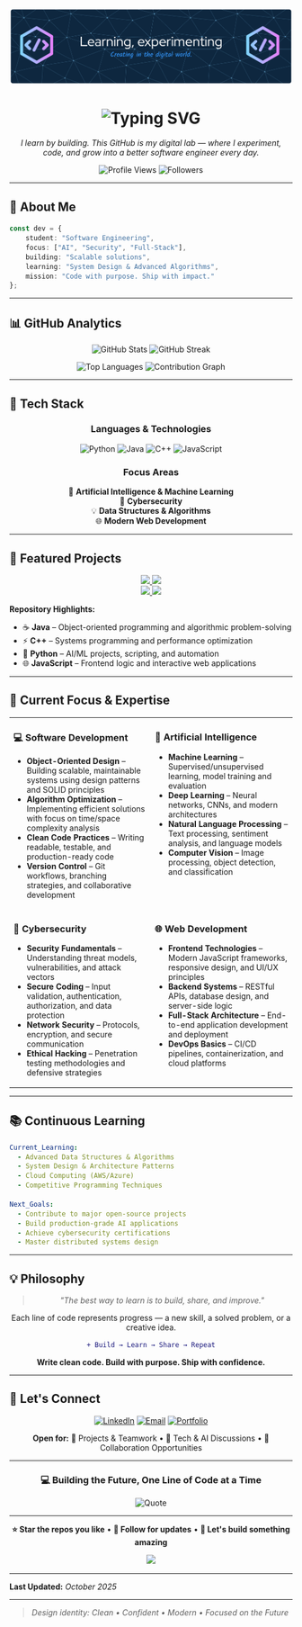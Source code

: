 <!-- 🌌 GitHub Profile Banner -->
<p align="center">
  <img src="https://github.com/mohamedalrashadi/mohamedalrashadi/blob/main/github-header-banner.png" alt="Header" />
</p>

<h1 align="center">
  <img src="https://readme-typing-svg.herokuapp.com?font=Fira+Code&weight=600&size=28&pause=1000&color=58A6FF&center=true&vCenter=true&width=600&lines=Hi+%F0%9F%91%8B+I'm+Mohammed+Al+Rashadi;Software+Engineering+Student;AI+%7C+Security+%7C+Full+Stack+Dev;Building+the+Future+with+Code" alt="Typing SVG" />
</h1>

<p align="center">
  <em>I learn by building. This GitHub is my digital lab — where I experiment, code, and grow into a better software engineer every day.</em>
</p>

<p align="center">
  <img src="https://komarev.com/ghpvc/?username=mohamedalrashadi&label=Profile%20Views&color=0891b2&style=flat" alt="Profile Views" />
  <img src="https://img.shields.io/github/followers/mohamedalrashadi?label=Followers&style=flat&color=0891b2" alt="Followers" />
</p>

---

## 🎯 **About Me**

```typescript
const dev = {
    student: "Software Engineering",
    focus: ["AI", "Security", "Full-Stack"],
    building: "Scalable solutions",
    learning: "System Design & Advanced Algorithms",
    mission: "Code with purpose. Ship with impact."
};
```

---

## 📊 **GitHub Analytics**

<p align="center">
  <img width="49%" src="https://github-readme-stats.vercel.app/api?username=mohamedalrashadi&show_icons=true&theme=github_dark&hide_border=true&bg_color=0D1117&title_color=58A6FF&icon_color=1F6FEB&text_color=C9D1D9&ring_color=58A6FF&count_private=true&include_all_commits=true&cache_seconds=1800" alt="GitHub Stats" />
  <img width="49%" src="https://streak-stats.demolab.com/?user=mohamedalrashadi&theme=github-dark-blue&hide_border=true&background=0D1117&ring=58A6FF&fire=FF6B6B&currStreakLabel=58A6FF&sideLabels=C9D1D9&dates=8B949E" alt="GitHub Streak" />
</p>

<p align="center">
  <img width="49%" src="https://github-readme-stats.vercel.app/api/top-langs/?username=mohamedalrashadi&layout=compact&theme=github_dark&hide_border=true&bg_color=0D1117&title_color=58A6FF&text_color=C9D1D9&langs_count=6&hide=html,css&cache_seconds=1800" alt="Top Languages" />
  <img width="49%" src="https://github-readme-activity-graph.vercel.app/graph?username=mohamedalrashadi&theme=github-compact&hide_border=true&bg_color=0D1117&color=58A6FF&line=1F6FEB&point=58A6FF&area=true&area_color=1F6FEB&height=180" alt="Contribution Graph" />
</p>

<!-- Force refresh: Add ?v=TIMESTAMP to images when you want immediate update -->
<!-- Example: Add &v=20241012 to any stat URL above -->

---

## 🚀 **Tech Stack**

<div align="center">

### Languages & Technologies

![Python](https://img.shields.io/badge/Python-3776AB?style=for-the-badge&logo=python&logoColor=white)
![Java](https://img.shields.io/badge/Java-ED8B00?style=for-the-badge&logo=openjdk&logoColor=white)
![C++](https://img.shields.io/badge/C++-00599C?style=for-the-badge&logo=cplusplus&logoColor=white)
![JavaScript](https://img.shields.io/badge/JavaScript-F7DF1E?style=for-the-badge&logo=javascript&logoColor=black)

### Focus Areas

🤖 **Artificial Intelligence & Machine Learning**  
🔐 **Cybersecurity**  
💡 **Data Structures & Algorithms**  
🌐 **Modern Web Development**

</div>

---

## 📂 **Featured Projects**

<div align="center">
  <a href="https://github.com/mohamedalrashadi/Java">
    <img width="49%" src="https://github-readme-stats.vercel.app/api/pin/?username=mohamedalrashadi&repo=Java&theme=github_dark&hide_border=true&bg_color=0D1117&title_color=58A6FF&icon_color=1F6FEB&text_color=C9D1D9&description_lines_count=2" />
  </a>
  <a href="https://github.com/mohamedalrashadi/Cpp">
    <img width="49%" src="https://github-readme-stats.vercel.app/api/pin/?username=mohamedalrashadi&repo=Cpp&theme=github_dark&hide_border=true&bg_color=0D1117&title_color=58A6FF&icon_color=1F6FEB&text_color=C9D1D9&description_lines_count=2" />
  </a>
</div>

<div align="center">
  <a href="https://github.com/mohamedalrashadi/Python">
    <img width="49%" src="https://github-readme-stats.vercel.app/api/pin/?username=mohamedalrashadi&repo=Python&theme=github_dark&hide_border=true&bg_color=0D1117&title_color=58A6FF&icon_color=1F6FEB&text_color=C9D1D9&description_lines_count=2" />
  </a>
  <a href="https://github.com/mohamedalrashadi/Javascript">
    <img width="49%" src="https://github-readme-stats.vercel.app/api/pin/?username=mohamedalrashadi&repo=Javascript&theme=github_dark&hide_border=true&bg_color=0D1117&title_color=58A6FF&icon_color=1F6FEB&text_color=C9D1D9&description_lines_count=2" />
  </a>
</div>

**Repository Highlights:**
- ☕ **Java** – Object-oriented programming and algorithmic problem-solving
- ⚡ **C++** – Systems programming and performance optimization
- 🐍 **Python** – AI/ML projects, scripting, and automation
- 🌐 **JavaScript** – Frontend logic and interactive web applications

---

## 🎯 **Current Focus & Expertise**

<table>
<tr>
<td width="50%" valign="top">

### 💻 **Software Development**
- **Object-Oriented Design** – Building scalable, maintainable systems using design patterns and SOLID principles
- **Algorithm Optimization** – Implementing efficient solutions with focus on time/space complexity analysis
- **Clean Code Practices** – Writing readable, testable, and production-ready code
- **Version Control** – Git workflows, branching strategies, and collaborative development

</td>
<td width="50%" valign="top">

### 🤖 **Artificial Intelligence**
- **Machine Learning** – Supervised/unsupervised learning, model training and evaluation
- **Deep Learning** – Neural networks, CNNs, and modern architectures
- **Natural Language Processing** – Text processing, sentiment analysis, and language models
- **Computer Vision** – Image processing, object detection, and classification

</td>
</tr>
<tr>
<td width="50%" valign="top">

### 🔐 **Cybersecurity**
- **Security Fundamentals** – Understanding threat models, vulnerabilities, and attack vectors
- **Secure Coding** – Input validation, authentication, authorization, and data protection
- **Network Security** – Protocols, encryption, and secure communication
- **Ethical Hacking** – Penetration testing methodologies and defensive strategies

</td>
<td width="50%" valign="top">

### 🌐 **Web Development**
- **Frontend Technologies** – Modern JavaScript frameworks, responsive design, and UI/UX principles
- **Backend Systems** – RESTful APIs, database design, and server-side logic
- **Full-Stack Architecture** – End-to-end application development and deployment
- **DevOps Basics** – CI/CD pipelines, containerization, and cloud platforms

</td>
</tr>
</table>

---

## 📚 **Continuous Learning**

```yaml
Current_Learning:
  - Advanced Data Structures & Algorithms
  - System Design & Architecture Patterns
  - Cloud Computing (AWS/Azure)
  - Competitive Programming Techniques

Next_Goals:
  - Contribute to major open-source projects
  - Build production-grade AI applications
  - Achieve cybersecurity certifications
  - Master distributed systems design
```

---

## 💡 **Philosophy**

<div align="center">

> *"The best way to learn is to build, share, and improve."*

Each line of code represents progress — a new skill, a solved problem, or a creative idea.

```diff
+ Build → Learn → Share → Repeat
```

**Write clean code. Build with purpose. Ship with confidence.**

</div>

---

## 🤝 **Let's Connect**

<div align="center">

[![LinkedIn](https://img.shields.io/badge/LinkedIn-0077B5?style=for-the-badge&logo=linkedin&logoColor=white)](https://linkedin.com/in/mohamedalrashadi)
[![Email](https://img.shields.io/badge/Email-D14836?style=for-the-badge&logo=gmail&logoColor=white)](mailto:your.email@example.com)
[![Portfolio](https://img.shields.io/badge/Portfolio-000000?style=for-the-badge&logo=About.me&logoColor=white)](https://yourportfolio.com)

**Open for:**
💼 Projects & Teamwork • 🧠 Tech & AI Discussions • 🚀 Collaboration Opportunities

</div>

---

<div align="center">

### 💻 **Building the Future, One Line of Code at a Time**

![Quote](https://quotes-github-readme.vercel.app/api?type=horizontal&theme=tokyonight)

---

**⭐ Star the repos you like** • **🔄 Follow for updates** • **💬 Let's build something amazing**

<img src="https://capsule-render.vercel.app/api?type=waving&color=58A6FF&height=100&section=footer" />

</div>

---

**Last Updated:** *October 2025*

---

> *Design identity: Clean • Confident • Modern • Focused on the Future*
